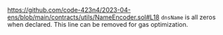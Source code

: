 https://github.com/code-423n4/2023-04-ens/blob/main/contracts/utils/NameEncoder.sol#L18
`dnsName` is all zeros when declared. This line can be removed for gas optimization.